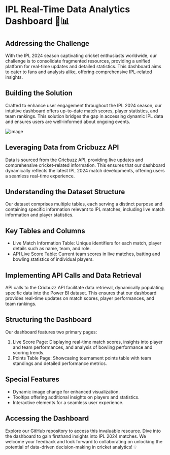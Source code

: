 # IPL Real-Time Data Analytics Dashboard 🏏📊

## Addressing the Challenge
With the IPL 2024 season captivating cricket enthusiasts worldwide, our challenge is to consolidate fragmented resources, providing a unified platform for real-time updates and detailed statistics. This dashboard aims to cater to fans and analysts alike, offering comprehensive IPL-related insights.

## Building the Solution
Crafted to enhance user engagement throughout the IPL 2024 season, our intuitive dashboard offers up-to-date match scores, player statistics, and team rankings. This solution bridges the gap in accessing dynamic IPL data and ensures users are well-informed about ongoing events.

![image](https://github.com/AvishiJ/IPL-Live-Dashboard/assets/93474251/1bff7de3-1a03-4976-86b5-dca1cd1685d3)


## Leveraging Data from Cricbuzz API
Data is sourced from the Cricbuzz API, providing live updates and comprehensive cricket-related information. This ensures that our dashboard dynamically reflects the latest IPL 2024 match developments, offering users a seamless real-time experience.

## Understanding the Dataset Structure
Our dataset comprises multiple tables, each serving a distinct purpose and containing specific information relevant to IPL matches, including live match information and player statistics.

## Key Tables and Columns
- Live Match Information Table: Unique identifiers for each match, player details such as name, team, and role.
- API Live Score Table: Current team scores in live matches, batting and bowling statistics of individual players.

## Implementing API Calls and Data Retrieval
API calls to the Cricbuzz API facilitate data retrieval, dynamically populating specific data into the Power BI dataset. This ensures that our dashboard provides real-time updates on match scores, player performances, and team rankings.

## Structuring the Dashboard
Our dashboard features two primary pages:
1. Live Score Page: Displaying real-time match scores, insights into player and team performances, and analysis of bowling performance and scoring trends.
2. Points Table Page: Showcasing tournament points table with team standings and detailed performance metrics.

## Special Features
- Dynamic image change for enhanced visualization.
- Tooltips offering additional insights on players and statistics.
- Interactive elements for a seamless user experience.

## Accessing the Dashboard
Explore our GitHub repository to access this invaluable resource. Dive into the dashboard to gain firsthand insights into IPL 2024 matches. We welcome your feedback and look forward to collaborating on unlocking the potential of data-driven decision-making in cricket analytics! 💡
